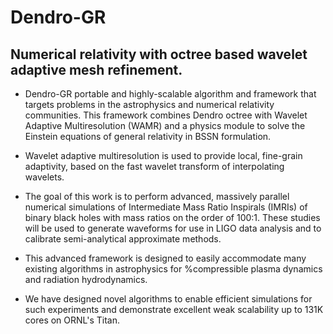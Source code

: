 # Dendro-GR
## Numerical relativity with octree based wavelet adaptive mesh refinement. 


* Dendro-GR portable and highly-scalable algorithm and framework that
targets problems in the astrophysics and numerical relativity
communities. This framework combines Dendro octree with Wavelet Adaptive 
Multiresolution (WAMR) and a physics module to solve the Einstein equations of 
general relativity in BSSN formulation.

* Wavelet adaptive multiresolution is used to provide local, 
fine-grain adaptivity, based on the fast wavelet transform of interpolating
wavelets.
* The goal of this work is to perform advanced, massively parallel 
numerical simulations of Intermediate Mass Ratio Inspirals (IMRIs)
of binary black holes with mass ratios on the order of 100:1. These studies
will be used to generate waveforms for use in LIGO data analysis and to calibrate
semi-analytical approximate methods. 

* This advanced framework is designed to easily accommodate many existing algorithms in astrophysics
for %compressible plasma dynamics and radiation hydrodynamics.

* We have designed novel algorithms to enable efficient simulations for such 
experiments and demonstrate excellent weak scalability up to 131K cores on ORNL's Titan.
